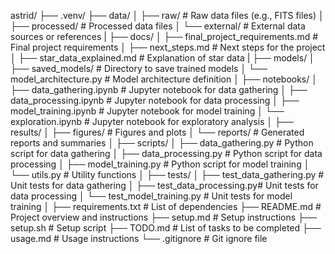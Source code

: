 astrid/
├── .venv/
├── data/
│   ├── raw/                # Raw data files (e.g., FITS files)
│   ├── processed/          # Processed data files
│   └── external/           # External data sources or references
|
├── docs/
│   ├── final_project_requirements.md # Final project requirements
│   ├── next_steps.md                 # Next steps for the project
│   ├── star_data_explained.md        # Explanation of star data
|
├── models/
│   ├── saved_models/         # Directory to save trained models
│   └── model_architecture.py # Model architecture definition
│
├── notebooks/
│   ├── data_gathering.ipynb  # Jupyter notebook for data gathering
│   ├── data_processing.ipynb # Jupyter notebook for data processing
│   ├── model_training.ipynb  # Jupyter notebook for model training
│   └── exploration.ipynb     # Jupyter notebook for exploratory analysis
│
├── results/
│   ├── figures/              # Figures and plots
│   └── reports/              # Generated reports and summaries
│
├── scripts/
│   ├── data_gathering.py     # Python script for data gathering
│   ├── data_processing.py    # Python script for data processing
│   ├── model_training.py     # Python script for model training
│   └── utils.py              # Utility functions
│
├── tests/
│   ├── test_data_gathering.py # Unit tests for data gathering
│   ├── test_data_processing.py# Unit tests for data processing
│   └── test_model_training.py # Unit tests for model training
│
├── requirements.txt          # List of dependencies
├── README.md                 # Project overview and instructions
├── setup.md                  # Setup instructions
├── setup.sh                  # Setup script
├── TODO.md                   # List of tasks to be completed
├── usage.md                  # Usage instructions
└── .gitignore                # Git ignore file


